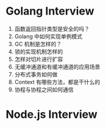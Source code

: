 # Golang Interview
1. 函数返回指针类型是安全的吗？
2. Golang 中如何实现单例模式
3. GC 机制是怎样的？
4. 锁的实现机制怎样的
5. 怎样对切片进行扩容
6. 无缓冲通道和有缓冲通道的应用场景
7. 分布式事务如何做
8. Context 有哪些方法，都是干什么的
9. 协程与协程之间如何通信

# Node.js Interview